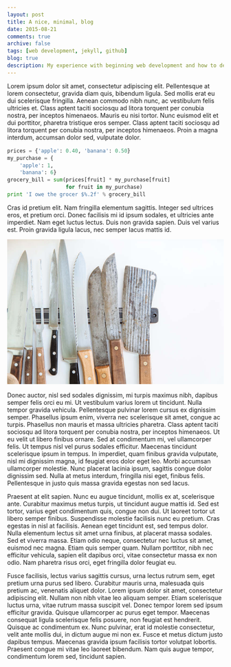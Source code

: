 ```yaml
---
layout: post
title: A nice, minimal, blog
date: 2015-08-21
comments: true
archive: false
tags: [web development, jekyll, github]
blog: true
description: My experience with beginning web development and how to deal with high impact websites using load balancing.
---
```


Lorem ipsum dolor sit amet, consectetur adipiscing elit. Pellentesque at lorem consectetur, gravida diam quis, bibendum ligula. Sed mollis erat eu dui scelerisque fringilla. Aenean commodo nibh nunc, ac vestibulum felis ultricies et. Class aptent taciti sociosqu ad litora torquent per conubia nostra, per inceptos himenaeos. Mauris eu nisi tortor. Nunc euismod elit et dui porttitor, pharetra tristique eros semper. Class aptent taciti sociosqu ad litora torquent per conubia nostra, per inceptos himenaeos. Proin a magna interdum, accumsan dolor sed, vulputate dolor.

```python
prices = {'apple': 0.40, 'banana': 0.50}
my_purchase = {
    'apple': 1,
    'banana': 6}
grocery_bill = sum(prices[fruit] * my_purchase[fruit]
                   for fruit in my_purchase)
print 'I owe the grocer $%.2f' % grocery_bill
```

Cras id pretium elit. Nam fringilla elementum sagittis. Integer sed ultrices eros, et pretium orci. Donec facilisis mi id ipsum sodales, et ultricies ante imperdiet. Nam eget luctus lectus. Duis non gravida sapien. Duis vel varius est. Proin gravida ligula lacus, nec semper lacus mattis id.

![Everything is cut out](../assets/images/knives.jpg)

Donec auctor, nisl sed sodales dignissim, mi turpis maximus nibh, dapibus semper felis orci eu mi. Ut vestibulum varius lorem ut tincidunt. Nulla tempor gravida vehicula. Pellentesque pulvinar lorem cursus ex dignissim semper. Phasellus ipsum enim, viverra nec scelerisque sit amet, congue ac turpis. Phasellus non mauris et massa ultricies pharetra. Class aptent taciti sociosqu ad litora torquent per conubia nostra, per inceptos himenaeos. Ut eu velit ut libero finibus ornare. Sed at condimentum mi, vel ullamcorper felis. Ut tempus nisl vel purus sodales efficitur. Maecenas tincidunt scelerisque ipsum in tempus. In imperdiet, quam finibus gravida vulputate, nisl mi dignissim magna, id feugiat eros dolor eget leo. Morbi accumsan ullamcorper molestie. Nunc placerat lacinia ipsum, sagittis congue dolor dignissim sed. Nulla at metus interdum, fringilla nisi eget, finibus felis. Pellentesque in justo quis massa gravida egestas non sed lacus.

Praesent at elit sapien. Nunc eu augue tincidunt, mollis ex at, scelerisque ante. Curabitur maximus metus turpis, ut tincidunt augue mattis id. Sed est tortor, varius eget condimentum quis, congue non dui. Ut laoreet tortor ut libero semper finibus. Suspendisse molestie facilisis nunc eu pretium. Cras egestas in nisl at facilisis. Aenean eget tincidunt est, sed tempus dolor. Nulla elementum lectus sit amet urna finibus, at placerat massa sodales. Sed et viverra massa. Etiam odio neque, consectetur nec luctus sit amet, euismod nec magna. Etiam quis semper quam. Nullam porttitor, nibh nec efficitur vehicula, sapien elit dapibus orci, vitae consectetur massa ex non odio. Nam pharetra risus orci, eget fringilla dolor feugiat eu.

Fusce facilisis, lectus varius sagittis cursus, urna lectus rutrum sem, eget pretium urna purus sed libero. Curabitur mauris urna, malesuada quis pretium ac, venenatis aliquet dolor. Lorem ipsum dolor sit amet, consectetur adipiscing elit. Nullam non nibh vitae leo aliquam semper. Etiam scelerisque luctus urna, vitae rutrum massa suscipit vel. Donec tempor lorem sed ipsum efficitur gravida. Quisque ullamcorper ac purus eget tempor. Maecenas consequat ligula scelerisque felis posuere, non feugiat est hendrerit. Quisque ac condimentum ex. Nunc pulvinar, erat id molestie consectetur, velit ante mollis dui, in dictum augue mi non ex. Fusce et metus dictum justo dapibus tempus. Maecenas gravida ipsum facilisis tortor volutpat lobortis. Praesent congue mi vitae leo laoreet bibendum. Nam quis augue tempor, condimentum lorem sed, tincidunt sapien.
